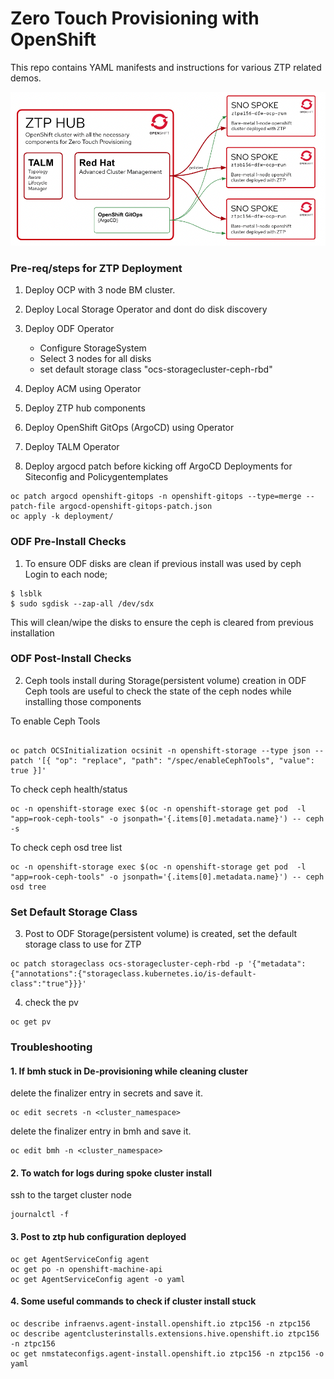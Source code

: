 # Zero Touch Provisioning with OpenShift

This repo contains YAML manifests and instructions for various ZTP related demos.

![Lab Overview](docs/lab-overview.png?raw=true "Lab Overview")


### Pre-req/steps for ZTP Deployment

1. Deploy OCP with 3 node BM cluster.
2. Deploy Local Storage Operator and dont do disk discovery
3. Deploy ODF Operator
   - Configure StorageSystem
   - Select 3 nodes for all disks
   - set default storage class "ocs-storagecluster-ceph-rbd"
4. Deploy ACM using Operator
5. Deploy ZTP hub components
6. Deploy OpenShift GitOps (ArgoCD) using Operator
7. Deploy TALM Operator

8. Deploy argocd patch before kicking off ArgoCD Deployments for Siteconfig and Policygentemplates
```
oc patch argocd openshift-gitops -n openshift-gitops --type=merge --patch-file argocd-openshift-gitops-patch.json
oc apply -k deployment/
```



### ODF Pre-Install Checks

1. To ensure ODF disks are clean if previous install was used by ceph
Login to each node;

```
$ lsblk
$ sudo sgdisk --zap-all /dev/sdx
```

This will clean/wipe the disks to ensure the ceph is cleared from previous installation

### ODF Post-Install Checks

2. Ceph tools install during Storage(persistent volume) creation in ODF
Ceph tools are useful to check the state of the ceph nodes while installing those components

To enable Ceph Tools
```

oc patch OCSInitialization ocsinit -n openshift-storage --type json --patch '[{ "op": "replace", "path": "/spec/enableCephTools", "value": true }]'
```

To check ceph health/status

```
oc -n openshift-storage exec $(oc -n openshift-storage get pod  -l "app=rook-ceph-tools" -o jsonpath='{.items[0].metadata.name}') -- ceph -s
```

To check ceph osd tree list

```
oc -n openshift-storage exec $(oc -n openshift-storage get pod  -l "app=rook-ceph-tools" -o jsonpath='{.items[0].metadata.name}') -- ceph osd tree
```

### Set Default Storage Class

3. Post to ODF Storage(persistent volume) is created, set the default storage class to use for ZTP

```
oc patch storageclass ocs-storagecluster-ceph-rbd -p '{"metadata": {"annotations":{"storageclass.kubernetes.io/is-default-class":"true"}}}'
```

4. check the pv

```
oc get pv
```



### Troubleshooting

#### 1. If bmh stuck in De-provisioning while cleaning cluster

delete the finalizer entry in secrets and save it.

```
oc edit secrets -n <cluster_namespace>
```

delete the finalizer entry in bmh and save it.

```
oc edit bmh -n <cluster_namespace>
```

#### 2. To watch for logs during spoke cluster install

ssh to the target cluster node

```
journalctl -f
```

#### 3. Post to ztp hub configuration deployed

```
oc get AgentServiceConfig agent
oc get po -n openshift-machine-api
oc get AgentServiceConfig agent -o yaml
```

#### 4. Some useful commands to check if cluster install stuck 

```
oc describe infraenvs.agent-install.openshift.io ztpc156 -n ztpc156
oc describe agentclusterinstalls.extensions.hive.openshift.io ztpc156 -n ztpc156
oc get nmstateconfigs.agent-install.openshift.io ztpc156 -n ztpc156 -o yaml
```
